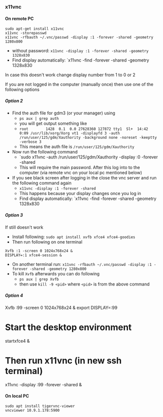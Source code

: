 ### x11vnc

#### On remote PC
```
sudo apt-get install x11vnc
x11vnc -storepasswd
x11vnc -rfbauth ~/.vnc/passwd -display :1 -forever -shared -geometry 1280x800
```
- without password: `x11vnc -display :1 -forever -shared -geometry 1328x830`
- Find display automatically: `x11vnc -find -forever -shared -geometry 1328x830

In case this doesn't work change display number from 1 to 0 or 2

If you are not logged in the computer (manually once) then use one of the following options
##### Option 2
- Find the auth file for gdm3 (or your manager) using 
	- `ps aux | grep auth`
	- you will get output something like
	- `root        1428  0.1  0.0 27628360 127872 tty1  Sl+  14:42   0:09 /usr/lib/xorg/Xorg vt1 -displayfd 3 -auth /run/user/125/gdm/Xauthority -background none -noreset -keeptty -verbose 3`
	- This means the auth file is `/run/user/125/gdm/Xauthority`
- Now run the following command
	- `sudo x11vnc -auth /run/user/125/gdm/Xauthority -display :0 -forever -shared
	- This will require the main password. After this log into to the computer (via remote vnc on your local pc mentioned below)
- If you see black screen after logging in the close the vnc server and run the following command again
	- `x11vnc -display :1 -forever -shared`
	- This happens because your display changes once you log in
	- Find display automatically: `x11vnc -find -forever -shared -geometry 1328x830

##### Option 3
If still doesn't work
- Install following: `sudo apt install xvfb xfce4 xfce4-goodies`
- Then run following on one terminal
```
Xvfb :1 -screen 0 1024x768x24 &
DISPLAY=:1 xfce4-session &
```
- On another terminal run: `x11vnc -rfbauth ~/.vnc/passwd -display :1 -forever -shared -geometry 1280x800`
- To kill `Xvfb` afterwards you can do following
	- `ps aux | grep Xvfb`
	- then use `kill -9 <pid>` where `<pid>` is from the above command

##### Option 4
Xvfb :99 -screen 0 1024x768x24 &
export DISPLAY=:99

# Start the desktop environment
startxfce4 &

# Then run x11vnc (in new ssh terminal)
x11vnc -display :99 -forever -shared &

#### On local PC
```
sudo apt install tigervnc-viewer
vncviewer 10.9.1.178:5900
```
